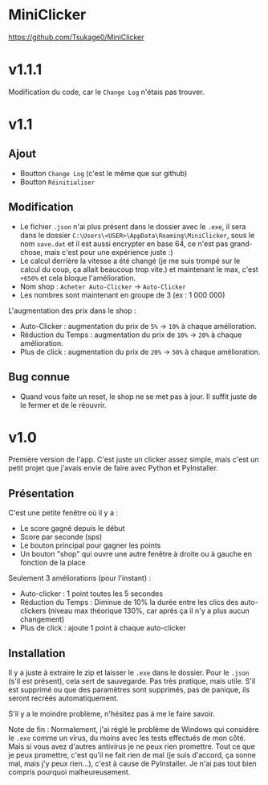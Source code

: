 # MiniClicker

https://github.com/Tsukage0/MiniClicker

# v1.1.1

Modification du code, car le `Change Log` n'étais pas trouver.


# v1.1

## Ajout

- Boutton `Change Log` (c'est le même que sur github)
- Boutton `Réinitialiser`


## Modification

- Le fichier `.json` n'ai plus présent dans le dossier avec le `.exe`, il sera dans le dossier `C:\Users\<USER>\AppData\Roaming\MiniClicker`, sous le nom `save.dat` et il est aussi encrypter en base 64, ce n'est pas grand-chose, mais c'est pour une expérience juste :)
- Le calcul derrière la vitesse a été changé (je me suis trompé sur le calcul du coup, ça allait beaucoup trop vite.) et maintenant le max, c'est `+650%` et cela bloque l'amélioration.
- Nom shop : `Acheter Auto-Clicker` -> `Auto-Clicker`
- Les nombres sont maintenant en groupe de 3 (ex : 1 000 000)

L'augmentation des prix dans le shop :
- Auto-Clicker : augmentation du prix de `5%` -> `10%` à chaque amélioration.
- Réduction du Temps : augmentation du prix de `10%` -> `20%` à chaque amélioration.
- Plus de click : augmentation du prix de `20%` -> `50%` à chaque amélioration.


## Bug connue

- Quand vous faite un reset, le shop ne se met pas à jour. Il suffit juste de le fermer et de le réouvrir.


# v1.0

Première version de l'app. C'est juste un clicker assez simple, mais c'est un petit projet que j'avais envie de faire avec Python et PyInstaller.


## Présentation

C'est une petite fenêtre où il y a :
- Le score gagné depuis le début
- Score par seconde (sps)
- Le bouton principal pour gagner les points
- Un bouton "shop" qui ouvre une autre fenêtre à droite ou à gauche en fonction de la place

Seulement 3 améliorations (pour l'instant) :
- Auto-clicker : 1 point toutes les 5 secondes
- Réduction du Temps : Diminue de 10% la durée entre les clics des auto-clickers (niveau max théorique 130%, car après ça il n'y a plus aucun changement)
- Plus de click : ajoute 1 point à chaque auto-clicker


## Installation

Il y a juste à extraire le zip et laisser le `.exe` dans le dossier.
Pour le `.json` (s'il est présent), cela sert de sauvegarde. Pas très pratique, mais utile. S'il est supprimé ou que des paramètres sont supprimés, pas de panique, ils seront recréés automatiquement.

S'il y a le moindre problème, n'hésitez pas à me le faire savoir.

Note de fin :
Normalement, j'ai réglé le problème de Windows qui considère le `.exe` comme un virus, du moins avec les tests effectués de mon côté. Mais si vous avez d'autres antivirus je ne peux rien promettre.
Tout ce que je peux promettre, c'est qu'il ne fait rien de mal (je suis d'accord, ça sonne mal, mais j'y peux rien...), c'est à cause de PyInstaller. Je n'ai pas tout bien compris pourquoi malheureusement.
